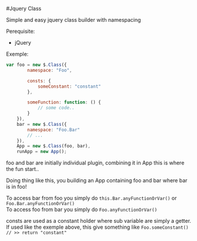 #Jquery Class

Simple and easy jquery class builder with namespacing

Perequisite:

* jQuery

Exemple:
```javascript
var foo = new $.Class({
        namespace: "Foo",

        consts: {
            someConstant: "constant"
        },

        someFunction: function: () {
            // some code..
        }
    }),
    bar = new $.Class({
        namespace: "Foo.Bar"
        // ...
    }),
    App = new $.Class(foo, bar),
    runApp = new App();
```

foo and bar are initially individual plugin, combining it in App this is where the fun start..
            
Doing thing like this, you building an App containing foo and bar where bar is in foo!

To access bar from foo you simply do <code>this.Bar.anyFunctionOrVar()</code> or <code>Foo.Bar.anyFunctionOrVar()</code><br>
To access foo from bar you simply do <code>Foo.anyFunctionOrVar()</code>

consts are used as a constant holder where sub variable are simply a getter. If used like the exemple above, this give something like <code>Foo.someConstant() // >> return "constant"</code>

